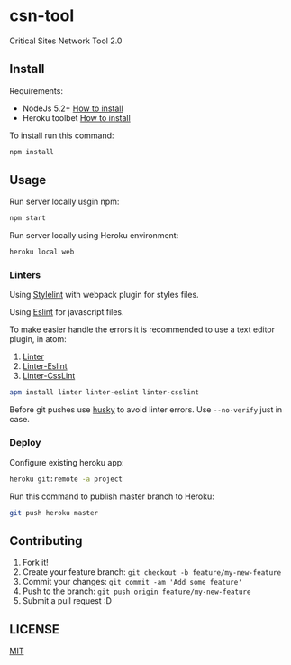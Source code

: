 # csn-tool

Critical Sites Network Tool 2.0

## Install

Requirements:

* NodeJs 5.2+ [How to install](https://nodejs.org/download/)
* Heroku toolbet [How to install](https://toolbelt.heroku.com)

To install run this command:

```bash
npm install
```

## Usage

Run server locally usgin npm:

```bash
npm start
```

Run server locally using Heroku environment:

```bash
heroku local web
```

### Linters
Using [Stylelint](https://github.com/stylelint/stylelint) with webpack plugin for styles files.

Using [Eslint](http://eslint.org/) for javascript files.

To make easier handle the errors it is recommended to use a text editor plugin, in atom:
1. [Linter](https://atom.io/packages/linter)
2. [Linter-Eslint](https://atom.io/packages/linter-eslint)
3. [Linter-CssLint](https://atom.io/packages/linter-csslint)

```bash
apm install linter linter-eslint linter-csslint
```

Before git pushes use [husky](https://github.com/typicode/husky) to avoid linter errors.
Use `--no-verify` just in case.

### Deploy

Configure existing heroku app:

```bash
heroku git:remote -a project
```

Run this command to publish master branch to Heroku:

```bash
git push heroku master
```

## Contributing

1. Fork it!
2. Create your feature branch: `git checkout -b feature/my-new-feature`
3. Commit your changes: `git commit -am 'Add some feature'`
4. Push to the branch: `git push origin feature/my-new-feature`
5. Submit a pull request :D


## LICENSE

[MIT](LICENSE)
